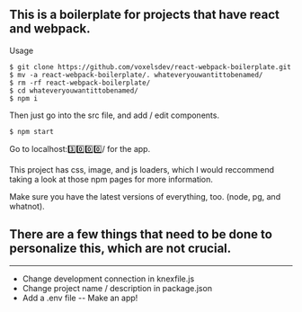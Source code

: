 
This is a boilerplate for projects that have react and webpack.
--
Usage

```
$ git clone https://github.com/voxelsdev/react-webpack-boilerplate.git
$ mv -a react-webpack-boilerplate/. whateveryouwantittobenamed/
$ rm -rf react-webpack-boilerplate/
$ cd whateveryouwantittobenamed/
$ npm i
```

Then just go into the src file, and add / edit components.

```
$ npm start
```

Go to localhost:3️⃣0️⃣0️⃣0️⃣/ for the app.

This project has css, image, and js loaders, which I would reccommend taking a look at those npm pages for more information.

Make sure you have the latest versions of everything, too. (node, pg, and whatnot).

## There are a few things that need to be done to personalize this, which are not crucial.
----

- Change development connection in knexfile.js
- Change project name / description in package.json
- Add a .env file
--
Make an app!
